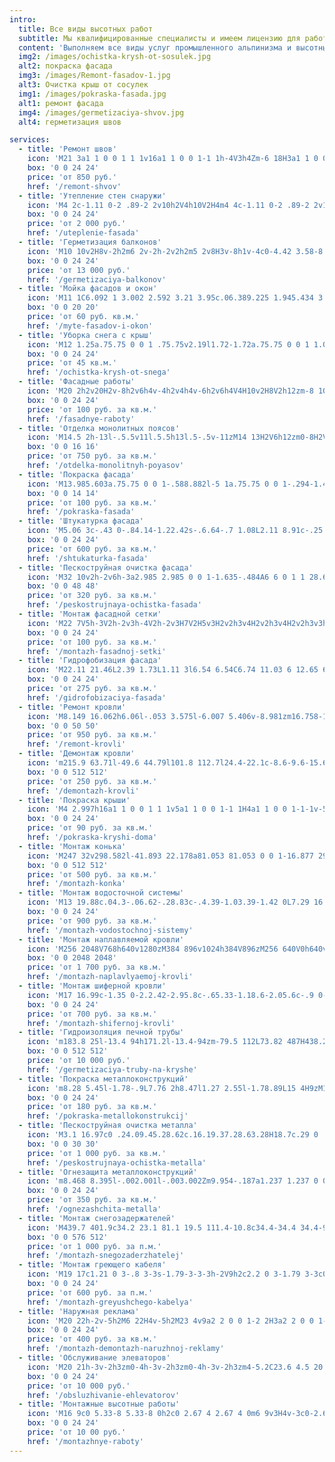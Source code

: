 ```yaml
---
intro:
  title: Все виды высотных работ
  subtitle: Мы квалифицированные специалисты и имеем лицензию для работ на высоте.
  content: 'Выполняем все виды услуг промышленного альпинизма и высотных работ:'
  img2: /images/ochistka-krysh-ot-sosulek.jpg
  alt2: покраска фасада
  img3: /images/Remont-fasadov-1.jpg
  alt3: Очистка крыш от сосулек
  img1: /images/pokraska-fasada.jpg
  alt1: ремонт фасада
  img4: /images/germetizaciya-shvov.jpg
  alt4: герметизация швов

services:
  - title: 'Ремонт швов'
    icon: 'M21 3a1 1 0 0 1 1 1v16a1 1 0 0 1-1 1h-4V3h4Zm-6 18H3a1 1 0 0 1-1-1V4a1 1 0 0 1 1-1h12v18Z'
    box: '0 0 24 24'
    price: 'от 850 руб.'
    href: '/remont-shvov'
  - title: 'Утепление стен снаружи'
    icon: 'M4 2c-1.11 0-2 .89-2 2v10h2V4h10V2H4m4 4c-1.11 0-2 .89-2 2v10h2V8h10V6H8m4 4c-1.11 0-2 .89-2 2v8c0 1.11.89 2 2 2h8c1.11 0 2-.89 2-2v-8c0-1.11-.89-2-2-2h-8Z'
    box: '0 0 24 24'
    price: 'от 2 000 руб.'
    href: '/uteplenie-fasada'
  - title: 'Герметизация балконов'
    icon: 'M10 10v2H8v-2h2m6 2v-2h-2v2h2m5 2v8H3v-8h1v-4c0-4.42 3.58-8 8-8s8 3.58 8 8v4h1M7 16H5v4h2v-4m4 0H9v4h2v-4m0-11.92C8.16 4.56 6 7.03 6 10v4h5V4.08M13 14h5v-4c0-2.97-2.16-5.44-5-5.92V14m2 2h-2v4h2v-4m4 0h-2v4h2v-4Z'
    box: '0 0 24 24'
    price: 'от 13 000 руб.'
    href: '/germetizaciya-balkonov'
  - title: 'Мойка фасадов и окон'
    icon: 'M11 1C6.092 1 3.002 2.592 3.21 3.95c.06.389.225 1.945.434 3.273C1.239 8.157.442 9.672.549 10.907c.127 1.461 1.441 3.025 4.328 3.295c1.648.154 3.631-.75 4.916-2.295a1.4 1.4 0 1 1 1.238.691c-1.529 1.973-3.858 3.164-6.064 3.025c.051.324.07.947.096 1.113c.09.579 2.347 2.26 5.937 2.264c3.59-.004 5.847-1.685 5.938-2.263c.088-.577 1.641-11.409 1.852-12.787C18.998 2.592 15.907 1 11 1zm-9.057 9.785c-.055-.643.455-1.498 1.924-2.139l.643 4.074c-1.604-.313-2.498-1.149-2.567-1.935zM11 6.024C7.41 6.022 4.863 4.69 4.863 4.192C4.861 3.698 7.41 2.402 11 2.404c3.59-.002 6.139 1.294 6.137 1.788c0 .498-2.547 1.83-6.137 1.832z'
    box: '0 0 20 20'
    price: 'от 60 руб. кв.м.'
    href: '/myte-fasadov-i-okon'
  - title: 'Уборка снега с крыш'
    icon: 'M12 1.25a.75.75 0 0 1 .75.75v2.19l1.72-1.72a.75.75 0 0 1 1.06 1.06l-2.78 2.78v4.391l3.802-2.195l1.018-3.798a.75.75 0 1 1 1.449.388l-.63 2.35l1.896-1.095a.75.75 0 0 1 .75 1.299L19.14 8.744l2.35.63a.75.75 0 0 1-.389 1.449l-3.798-1.018L13.5 12l3.802 2.195l3.798-1.018a.75.75 0 0 1 .388 1.45l-2.349.629l1.896 1.095a.75.75 0 1 1-.75 1.299l-1.896-1.095l.63 2.349a.75.75 0 0 1-1.449.388l-1.018-3.798L12.75 13.3v4.39l2.78 2.78a.75.75 0 1 1-1.06 1.061l-1.72-1.72V22a.75.75 0 0 1-1.5 0v-2.19l-1.72 1.72a.75.75 0 0 1-1.06-1.06l2.78-2.78v-4.391l-3.802 2.195l-1.018 3.798a.75.75 0 1 1-1.449-.388l.63-2.35l-1.896 1.096a.75.75 0 1 1-.75-1.3l1.896-1.094l-2.35-.63a.75.75 0 1 1 .389-1.448l3.798 1.017L10.5 12L6.698 9.805L2.9 10.823a.75.75 0 1 1-.388-1.45l2.349-.629L2.965 7.65a.75.75 0 0 1 .75-1.3L5.61 7.446l-.63-2.349a.75.75 0 0 1 1.45-.388l1.017 3.798L11.25 10.7V6.31L8.47 3.53a.75.75 0 0 1 1.06-1.06l1.72 1.72V2a.75.75 0 0 1 .75-.75Z'
    box: '0 0 24 24'
    price: 'от 45 кв.м.'
    href: '/ochistka-krysh-ot-snega'
  - title: 'Фасадные работы'
    icon: 'M20 2h2v20H2v-8h2v6h4v-4h2v4h4v-6h2v6h4V4H10v2H8V2h12zm-8 10h2v2h-2v-2zm-2-2h2v2h-2v-2zm-2 0V8h2v2H8zm-2 2v-2h2v2H6zm0 0H4v2h2v-2zm10-6h2v2h-2V6zm-2 0h-2v2h2V6zm2 4h2v2h-2v-2z'
    box: '0 0 24 24'
    price: 'от 100 руб. за кв.м.'
    href: '/fasadnye-raboty'
  - title: 'Отделка монолитных поясов'
    icon: 'M14.5 2h-13l-.5.5v11l.5.5h13l.5-.5v-11zM14 13H2V6h12zm0-8H2V3h12z'
    box: '0 0 16 16'
    price: 'от 750 руб. за кв.м.'
    href: '/otdelka-monolitnyh-poyasov'
  - title: 'Покраска фасада'
    icon: 'M13.985.603a.75.75 0 0 1-.588.882l-5 1a.75.75 0 0 1-.294-1.47l5-1a.75.75 0 0 1 .882.588M4.25 3.25h.25a.75.75 0 0 0 0-1.5h-2a.75.75 0 1 0 0 1.5h.25V4.5H1.5A1.5 1.5 0 0 0 0 6v6.5A1.5 1.5 0 0 0 1.5 14h4A1.5 1.5 0 0 0 7 12.5V6a1.5 1.5 0 0 0-1.5-1.5H4.25zm4.147-.235a.75.75 0 0 0-.294 1.47l5 1a.75.75 0 1 0 .294-1.47z'
    box: '0 0 14 14'
    price: 'от 100 руб. за кв.м.'
    href: '/pokraska-fasada'
  - title: 'Штукатурка фасада'
    icon: 'M5.06 3c-.43 0-.84.14-1.22.42s-.6.64-.7 1.08L2.11 8.91c-.25 1.09-.05 2.01.58 2.82c.11.11.21.21.31.3V19c0 .5.2 1 .61 1.39S4.5 21 5 21h7.8c-.35-.61-.6-1.28-.72-2H5v-6h.22c.94 0 1.69-.41 2.25-.95c.63.62 1.39.95 2.33.95c.84 0 1.64-.37 2.2-.93c.68.63 1.45.93 2.3.93c.87 0 1.61-.33 2.24-.95c.57.57 1.32.95 2.27.95s1.62-.35 2.19-.94l.13-.14l.15-.15c.66-.82.86-1.77.61-2.86L20.86 4.5c-.13-.44-.36-.8-.73-1.08A1.88 1.88 0 0 0 18.94 3m-.05 1.97l1.08 4.41c.09.43 0 .82-.28 1.17c-.25.31-.56.45-.94.45c-.31 0-.58-.1-.8-.34c-.22-.23-.34-.5-.37-.82L16.97 5M5.06 5h1.97l-.61 4.84C6.3 10.63 5.91 11 5.25 11c-.41 0-.72-.14-.94-.45c-.28-.35-.37-.74-.28-1.17M9.05 5H11v4.7c0 .35-.11.65-.36.92c-.25.26-.56.38-.94.38c-.34 0-.63-.12-.86-.41S8.5 10 8.5 9.66V9.5M13 5h1.95l.55 4.5c.08.42 0 .77-.29 1.07c-.26.3-.6.43-1.01.43c-.31 0-.59-.12-.84-.38A1.29 1.29 0 0 1 13 9.7M17 21l-2.75-3l1.16-1.16L17 18.43l3.59-3.59l1.16 1.41Z'
    box: '0 0 24 24'
    price: 'от 600 руб. за кв.м.'
    href: '/shtukaturka-fasada'
  - title: 'Пескоструйная очистка фасада'
    icon: 'M32 10v2h-2v6h-3a2.985 2.985 0 0 1-1.635-.484A6 6 0 1 1 28.658 10zm-12.465 0A3.998 3.998 0 0 1 23 8c1.48 0 2.773.804 3.465 2zM19 12a4 4 0 0 0 5.12 3.841A3.002 3.002 0 0 1 24 15v-3zm7 3a1 1 0 0 0 1 1h1v-4h-2zm-11 6.354A3.99 3.99 0 0 0 12 20h1a1 1 0 1 0 0-2H9a1 1 0 1 0 0 2h1a4 4 0 0 0-4 4v6a4 4 0 0 0 4 4h.054c.257 2.35 1.42 4.28 3.156 5.65c1.957 1.543 4.602 2.35 7.45 2.35c4.188 0 8.086-1.552 9.782-5.052a3 3 0 0 0 3.066-4.594l2.933-1.494l-.908-1.782l-3.865 1.969L26 28.92V23a3 3 0 0 0-3-3h-5a3.99 3.99 0 0 0-3 1.354M8 24a2 2 0 0 1 2-2h2a2 2 0 0 1 2 2v6a2 2 0 0 1-2 2h-2a2 2 0 0 1-2-2zm6.413 9.19a3.982 3.982 0 0 1-2.344.81c.242 1.698 1.102 3.071 2.38 4.079C15.987 39.293 18.172 40 20.659 40c3.675 0 6.562-1.287 7.875-3.72l-3.903-1.465a6.002 6.002 0 0 1-10.218-1.625m8.176.86l-.642-.241A3 3 0 0 1 20 31v-5a3 3 0 0 1 4-2.83V23a1 1 0 0 0-1-1h-5a2 2 0 0 0-2 2v7a4 4 0 0 0 6.589 3.05M24 28.92a2 2 0 0 0 1.298 1.873l6.053 2.27a1 1 0 0 1-.702 1.872l-8-3A1 1 0 0 1 22 31v-5a1 1 0 1 1 2 0z'
    box: '0 0 48 48'
    price: 'от 320 руб. за кв.м.'
    href: '/peskostrujnaya-ochistka-fasada'
  - title: 'Монтаж фасадной сетки'
    icon: 'M22 7V5h-3V2h-2v3h-4V2h-2v3H7V2H5v3H2v2h3v4H2v2h3v4H2v2h3v3h2v-3h4v3h2v-3h4v3h2v-3h3v-2h-3v-4h3v-2h-3V7zM7 7h4v4H7zm0 10v-4h4v4zm10 0h-4v-4h4zm0-6h-4V7h4z'
    box: '0 0 24 24'
    price: 'от 100 руб. за кв.м.'
    href: '/montazh-fasadnoj-setki'
  - title: 'Гидрофобизация фасада'
    icon: 'M22.11 21.46L2.39 1.73L1.11 3l6.54 6.54C6.74 11.03 6 12.65 6 14.23c0 3.31 2.69 6 6 6a5.9 5.9 0 0 0 4.4-1.94l4.44 4.44zM12 18.23c-2.22 0-4-1.78-4-4c0-.73.5-1.96 1.14-3.2L15 16.88c-.74.83-1.8 1.35-3 1.35m-.86-10.29L9.71 6.5c.86-1.12 1.54-1.89 1.54-1.89l.75-.84l.75.84s1.28 1.45 2.57 3.33S18 12.07 18 14.23c0 .18 0 .36-.03.54l-2.51-2.51c-.46-1.03-1.09-2.19-1.78-3.19c-.84-1.22-1.24-1.65-1.68-2.17c-.27.31-.5.6-.86 1.04'
    box: '0 0 24 24'
    price: 'от 275 руб. за кв.м.'
    href: '/gidrofobizaciya-fasada'
  - title: 'Ремонт кровли'
    icon: 'M8.149 16.062h6.06l-.053 3.575l-6.007 5.406v-8.981zm16.758-1.979L1 35.169L3.52 38l21.485-18.954L46.486 38L49 35.169L25.097 14.083L25 14l-.093.083z'
    box: '0 0 50 50'
    price: 'от 950 руб. за кв.м.'
    href: '/remont-krovli'
  - title: 'Демонтаж кровли'
    icon: 'm215.9 63.71l-49.6 44.79l101.8 112.7l24.4-22.1c-8.6-9.6-15.6-18.3-19.6-28.9c-4.3-11.8-3.6-25.2 1.8-41.4zm225.9 16.22l-87.9 78.37l-10.6-38.5l-36 93s41.3-11.7 62-17.5v32.6l122.5-79.6l-95.1 24.7zM187.2 158.5L24.17 305.7l22.09 24.5L209.2 182.8zm65.4 96.5v36.6l53.5 56l-6.6 23l57.3 57.2l-12.8 12.8l-12-12l-48.2 27.3l-8.8-15.6l43.8-24.8l-25-25l-6.6 23.3l-17.4-5l16.1-56.2l-33.3-34.9V493h238V255H348.5l18.8 44.3l54.8 6.2l38.9-34.9l12 13.4l-17.2 15.5l12.8 38l-17 5.8l-10.4-30.8l-13.1 11.8l-52.7-6l18.4 43.3l-23.2 30.8l-14.4-10.8l17-22.6l-29.7-69.7l-24.4 15.1l-9.4-15.2l26.6-16.5l.5.9l-7.9-18.6z'
    box: '0 0 512 512'
    price: 'от 250 руб. за кв.м.'
    href: '/demontazh-krovli'
  - title: 'Покраска крыши'
    icon: 'M4 2.997h16a1 1 0 0 1 1 1v5a1 1 0 0 1-1 1H4a1 1 0 0 1-1-1v-5a1 1 0 0 1 1-1m2 9h6a1 1 0 0 1 1 1v3h1v6h-4v-6h1v-2H5a1 1 0 0 1-1-1v-2h2zm11.732 1.732L19.5 11.96l1.768 1.768a2.5 2.5 0 1 1-3.536 0'
    box: '0 0 24 24'
    price: 'от 90 руб. за кв.м.'
    href: '/pokraska-kryshi-doma'
  - title: 'Монтаж конька'
    icon: 'M247 32v298.582l-41.893 22.178a81.053 81.053 0 0 1-16.877 29.303l67.77-35.88l105.512 55.86c-65.754 32.576-140.177 33.31-206.332 2.242A80.506 80.506 0 0 1 128 409a80.593 80.593 0 0 1-22.863-3.313L18 451.817v20.365l113.213-59.936c78.502 43.595 171.072 43.595 249.574 0L494 472.182v-20.364L265 330.582V143.756c25.495-1.29 37.302-7.34 55 .244c29.395 23.17 64 48 96 48l-16-32c-48 0-53.708-90.33-80-112c-19.185-11.34-29.794-15.214-55-15.88V32zM116.963 265.975a62.782 62.782 0 0 0-37.65 21.957L80 288l5.658 25.99l-20.61 12.035c-.02.658-.048 1.313-.048 1.975c0 9.597 2.134 18.675 5.94 26.8l1.53-2.8l26.145 4.893l3.426 26.377l-2.284 1.085C108.244 388.6 117.83 391 128 391c3.24 0 6.42-.244 9.525-.71l-6.257-6.618L144 360.316l26.146 4.89l1.124 8.64c10.107-9.54 17.04-22.395 19.09-36.87l-7.628 3.883l-18.808-18.81L176 298.35l8.31 1.316a62.96 62.96 0 0 0-28.357-28.17l.094 1.15l-24.547 10.25zM128 304l18.81 18.81l-12.078 23.7l-26.27-4.16l-4.163-26.274z'
    box: '0 0 512 512'
    price: 'от 500 руб. за кв.м.'
    href: '/montazh-konka'
  - title: 'Монтаж водосточной системы'
    icon: 'M13 19.88c.04.3-.06.62-.28.83c-.4.39-1.03.39-1.42 0L7.29 16.7a.989.989 0 0 1-.29-.83v-5.12L2.21 4.62a1 1 0 0 1 .17-1.4c.19-.14.4-.22.62-.22h14c.22 0 .43.08.62.22a1 1 0 0 1 .17 1.4L13 10.75zM5.04 5L9 10.07v5.51l2 2v-7.53L14.96 5zm12.71 16L15 18l1.16-1.16l1.59 1.59l3.59-3.59l1.16 1.41z'
    box: '0 0 24 24'
    price: 'от 900 руб. за кв.м.'
    href: '/montazh-vodostochnoj-sistemy'
  - title: 'Монтаж наплавляемой кровли'
    icon: 'M256 2048V768h640v1280zM384 896v1024h384V896zM256 640V0h640v640zm128-512v384h384V128zM1024 0h640v1280h-640zm512 1152V128h-384v1024zm-512 896v-640h640v640zm128-512v384h384v-384z'
    box: '0 0 2048 2048'
    price: 'от 1 700 руб. за кв.м.'
    href: '/montazh-naplavlyaemoj-krovli'
  - title: 'Монтаж шиферной кровли'
    icon: 'M17 16.99c-1.35 0-2.2.42-2.95.8c-.65.33-1.18.6-2.05.6c-.9 0-1.4-.25-2.05-.6c-.75-.38-1.57-.8-2.95-.8s-2.2.42-2.95.8c-.65.33-1.17.6-2.05.6v1.95c1.35 0 2.2-.42 2.95-.8c.65-.33 1.17-.6 2.05-.6s1.4.25 2.05.6c.75.38 1.57.8 2.95.8s2.2-.42 2.95-.8c.65-.33 1.18-.6 2.05-.6c.9 0 1.4.25 2.05.6c.75.38 1.58.8 2.95.8v-1.95c-.9 0-1.4-.25-2.05-.6c-.75-.38-1.6-.8-2.95-.8m0-4.45c-1.35 0-2.2.43-2.95.8c-.65.32-1.18.6-2.05.6c-.9 0-1.4-.25-2.05-.6c-.75-.38-1.57-.8-2.95-.8s-2.2.43-2.95.8c-.65.32-1.17.6-2.05.6v1.95c1.35 0 2.2-.43 2.95-.8c.65-.35 1.15-.6 2.05-.6s1.4.25 2.05.6c.75.38 1.57.8 2.95.8s2.2-.43 2.95-.8c.65-.35 1.15-.6 2.05-.6s1.4.25 2.05.6c.75.38 1.58.8 2.95.8v-1.95c-.9 0-1.4-.25-2.05-.6c-.75-.38-1.6-.8-2.95-.8m2.95-8.08c-.75-.38-1.58-.8-2.95-.8s-2.2.42-2.95.8c-.65.32-1.18.6-2.05.6c-.9 0-1.4-.25-2.05-.6c-.75-.37-1.57-.8-2.95-.8s-2.2.42-2.95.8c-.65.33-1.17.6-2.05.6v1.93c1.35 0 2.2-.43 2.95-.8c.65-.33 1.17-.6 2.05-.6s1.4.25 2.05.6c.75.38 1.57.8 2.95.8s2.2-.43 2.95-.8c.65-.32 1.18-.6 2.05-.6c.9 0 1.4.25 2.05.6c.75.38 1.58.8 2.95.8V5.04c-.9 0-1.4-.25-2.05-.58M17 8.09c-1.35 0-2.2.43-2.95.8c-.65.35-1.15.6-2.05.6s-1.4-.25-2.05-.6c-.75-.38-1.57-.8-2.95-.8s-2.2.43-2.95.8c-.65.35-1.15.6-2.05.6v1.95c1.35 0 2.2-.43 2.95-.8c.65-.32 1.18-.6 2.05-.6s1.4.25 2.05.6c.75.38 1.57.8 2.95.8s2.2-.43 2.95-.8c.65-.32 1.18-.6 2.05-.6c.9 0 1.4.25 2.05.6c.75.38 1.58.8 2.95.8V9.49c-.9 0-1.4-.25-2.05-.6c-.75-.38-1.6-.8-2.95-.8'
    box: '0 0 24 24'
    price: 'от 700 руб. за кв.м.'
    href: '/montazh-shifernoj-krovli'
  - title: 'Гидроизоляция печной трубы'
    icon: 'm183.8 25l-13.4 94h171.2l-13.4-94zm-79.5 112L73.82 487H438.2l-30.5-350zm30.7 62h242v48h32v114h-32v48H135zm18 18v174h206v-30h-16V247h16v-30zm30 16h146v112H183zm74.2 10.7c-6.5 22-24.5 43.6-13.6 66.1c-17.8-9.5-20.2-25.1-23.4-40.6c-2.2 15.5-9.3 30.8-6.8 45.4c-6.3-4.6-11.6-10.9-18.2-18c7 28.2 7.9 35.8 31.8 37.4h51.5c32.1-3.6 26.8-21.3 41-38.2c-12.7.4-18.9 4.5-25.8 12.3c10.3-18.7-1.5-18.9-2.7-34.3c-5.1 9.8-16.9 20.7-23.3 18.6c-8.5-2.6-9.3-30.7-10.5-48.7M361 265v78h30v-78zM183 432h18v32h-18zm64 0h18v32h-18zm64 0h18v32h-18z'
    box: '0 0 512 512'
    price: 'от 10 000 руб.'
    href: '/germetizaciya-truby-na-kryshe'
  - title: 'Покраска металлоконструкций'
    icon: 'm8.28 5.45l-1.78-.9L7.76 2h8.47l1.27 2.55l-1.78.89L15 4H9zM18.62 8h-4.53l-.79-3h-2.6l-.79 3H5.38L4.1 10.55l1.79.89l.73-1.44h10.76l.72 1.45l1.79-.89zm-.85 14H15.7l-.24-.9L12 15.9l-3.47 5.2l-.23.9H6.23l2.89-11h2.07l-.36 1.35L12 14.1l1.16-1.75l-.35-1.35h2.07zm-6.37-7l-.9-1.35l-1.18 4.48zm3.28 3.12l-1.18-4.48l-.9 1.36z'
    box: '0 0 24 24'
    price: 'от 180 руб. за кв.м.'
    href: '/pokraska-metallokonstrukcij'
  - title: 'Пескоструйная очистка металла'
    icon: 'M3.1 16.97c0 .24.09.45.28.62c.16.19.37.28.63.28H18.7c.29 0 .53.1.73.3c.2.2.3.45.3.74s-.1.53-.3.72c-.2.19-.44.29-.74.29c-.29 0-.54-.1-.73-.29a.76.76 0 0 0-.6-.26c-.25 0-.46.09-.64.26s-.27.38-.27.61c0 .25.09.46.28.63c.56.55 1.22.83 1.96.83c.78 0 1.45-.27 2.01-.81c.56-.54.83-1.19.83-1.97s-.28-1.44-.84-2c-.56-.56-1.23-.84-2-.84H4.01a.9.9 0 0 0-.64.26c-.18.17-.27.38-.27.63m0-3.28c0 .23.09.43.28.61c.17.18.38.26.63.26h20.04c.78 0 1.45-.27 2.01-.82c.56-.54.84-1.2.84-1.97s-.28-1.44-.84-1.99s-1.23-.83-2.01-.83c-.77 0-1.42.27-1.95.8c-.18.16-.27.38-.27.67c0 .26.09.47.26.63c.17.16.38.24.63.24c.24 0 .45-.08.63-.24c.19-.21.42-.31.7-.31c.29 0 .53.1.73.3c.2.2.3.44.3.73s-.1.53-.3.72c-.2.19-.44.29-.73.29H4.01a.908.908 0 0 0-.91.91m1.57 6.92c0 .24.08.43.24.58c.16.16.36.24.58.24c.24 0 .45-.08.62-.23s.25-.35.25-.59c0-.23-.09-.43-.26-.6a.838.838 0 0 0-.61-.25c-.22 0-.42.08-.58.25c-.16.17-.24.37-.24.6m.95-9.93c0 .24.08.43.24.58c.16.16.36.24.58.24c.24 0 .45-.08.61-.23c.17-.16.25-.35.25-.59c0-.23-.08-.43-.25-.6a.84.84 0 0 0-.6-.25c-.22 0-.42.08-.58.25c-.17.17-.25.37-.25.6m3.03-2.31c0 .24.08.43.24.58c.16.17.36.25.58.25c.24 0 .45-.08.62-.23c.17-.16.25-.35.25-.59c0-.23-.09-.43-.26-.6a.807.807 0 0 0-.61-.25c-.22 0-.42.08-.58.25c-.16.16-.24.36-.24.59m.09 11.6c0 .23.08.43.25.58c.16.16.35.24.57.24c.24 0 .45-.08.62-.23c.17-.16.25-.35.25-.59c0-.23-.09-.43-.26-.6a.838.838 0 0 0-.61-.25c-.22 0-.42.08-.58.25c-.16.17-.24.37-.24.6m4.18-9.83c0 .24.08.43.24.58c.16.16.36.24.58.24c.24 0 .45-.08.62-.23s.25-.35.25-.59c0-.23-.09-.43-.26-.6a.838.838 0 0 0-.61-.25c-.23 0-.42.08-.58.25c-.16.17-.24.37-.24.6m.32 10.99c0 .23.08.42.25.58c.16.16.35.24.57.24c.24 0 .45-.08.62-.23c.17-.16.25-.35.25-.59c0-.23-.09-.43-.26-.6a.838.838 0 0 0-.61-.25c-.22 0-.42.08-.58.25s-.24.37-.24.6m4.48-11.15c0 .23.08.42.24.57c.17.17.36.25.58.25c.24 0 .45-.08.62-.23c.17-.16.25-.35.25-.59c0-.23-.09-.43-.26-.6a.838.838 0 0 0-.61-.25c-.22 0-.41.08-.58.25c-.15.17-.24.37-.24.6m5.09 7.06c0 .24.08.43.24.58c.16.16.36.24.58.24c.24 0 .45-.08.61-.23c.17-.16.25-.35.25-.59c0-.23-.08-.43-.25-.6a.822.822 0 0 0-.61-.25c-.23 0-.42.08-.58.25c-.15.17-.24.37-.24.6'
    box: '0 0 30 30'
    price: 'от 1 000 руб. за кв.м.'
    href: '/peskostrujnaya-ochistka-metalla'
  - title: 'Огнезащита металлоконструкций'
    icon: 'm8.468 8.395l-.002.001l-.003.002Zm9.954-.187a1.237 1.237 0 0 0-.23-.175a1 1 0 0 0-1.4.411a5.782 5.782 0 0 1-1.398 1.778a8.664 8.664 0 0 0 .134-1.51a8.714 8.714 0 0 0-4.4-7.582a1 1 0 0 0-1.492.806a7.017 7.017 0 0 1-2.471 4.942l-.23.187a8.513 8.513 0 0 0-1.988 1.863a8.983 8.983 0 0 0 3.656 13.908a1 1 0 0 0 1.377-.926a1.05 1.05 0 0 0-.05-.312a6.977 6.977 0 0 1-.19-2.581a9.004 9.004 0 0 0 4.313 4.016a.997.997 0 0 0 .715.038a8.995 8.995 0 0 0 3.654-14.863m-3.905 12.831a6.964 6.964 0 0 1-3.577-4.402a8.908 8.908 0 0 1-.18-.964a1 1 0 0 0-.799-.845a.982.982 0 0 0-.191-.018a1 1 0 0 0-.867.5a8.959 8.959 0 0 0-1.205 4.718a6.985 6.985 0 0 1-1.176-9.868a6.555 6.555 0 0 1 1.562-1.458a.745.745 0 0 0 .075-.055s.296-.245.306-.25a8.968 8.968 0 0 0 2.9-4.633a6.736 6.736 0 0 1 1.385 8.088a1 1 0 0 0 1.184 1.418a7.856 7.856 0 0 0 3.862-2.688a7 7 0 0 1-3.279 10.457'
    box: '0 0 24 24'
    price: 'от 350 руб. за кв.м.'
    href: '/ognezashchita-metalla'
  - title: 'Монтаж снегозадержателей'
    icon: 'M439.7 401.9c34.2 23.1 81.1 19.5 111.4-10.8c34.4-34.4 34.4-90.1 0-124.4c-27.8-27.8-69.5-33.1-102.6-16c-11.8 6.1-16.4 20.6-10.3 32.3s20.6 16.4 32.3 10.3c15.1-7.8 34-5.3 46.6 7.3c15.6 15.6 15.6 40.9 0 56.6s-40.9 15.6-56.6 0l-81.7-81.7c22.4-14.2 37.2-39.1 37.2-67.5c0-33.9-21.1-62.9-50.9-74.5c1.9-6.8 2.9-14 2.9-21.5c0-44.2-35.8-80-80-80c-27.3 0-51.5 13.7-65.9 34.6c-5.8-20-24.2-34.6-46.1-34.6c-26.5 0-48 21.5-48 48c0 4 .5 7.9 1.4 11.6zM480 64a32 32 0 1 0-64 0a32 32 0 1 0 64 0m0 128a32 32 0 1 0 0-64a32 32 0 1 0 0 64M68.3 87C43.1 61.8 0 79.7 0 115.3V432c0 44.2 35.8 80 80 80h316.7c35.6 0 53.5-43.1 28.3-68.3z'
    box: '0 0 576 512'
    price: 'от 1 000 руб. за п.м.'
    href: '/montazh-snegozaderzhatelej'
  - title: 'Монтаж греющего кабеля'
    icon: 'M19 17c1.21 0 3-.8 3-3s-1.79-3-3-3h-2V9h2c2.2 0 3-1.79 3-3c0-2.2-1.79-3-3-3h-2V2h-1v1H8V2H7v1H2v2h5v2H5c-1.21 0-3 .8-3 3s1.79 3 3 3h2v2H5c-1.21 0-3 .8-3 3s1.79 3 3 3h2v1h1v-1h8v1h1v-1h5v-2h-5v-2zm0-4c.45 0 1 .19 1 1s-.55 1-1 1h-2v-2zm-3-2H8V9h8zm3-6c.45 0 1 .2 1 1c0 .45-.19 1-1 1h-2V5zM8 5h8v2H8zm-3 6c-.45 0-1-.19-1-1s.55-1 1-1h2v2zm3 2h8v2H8zm-3 6c-.45 0-1-.19-1-1s.55-1 1-1h2v2zm11 0H8v-2h8z'
    box: '0 0 24 24'
    price: 'от 600 руб. за п.м.'
    href: '/montazh-greyushchego-kabelya'
  - title: 'Наружная реклама'
    icon: 'M20 22h-2v-5h2M6 22H4v-5h2M23 4v9a2 2 0 0 1-2 2H3a2 2 0 0 1-2-2V4a2 2 0 0 1 2-2h18a2 2 0 0 1 2 2m-2 0H3v9h18m-1-7h-5v2h5m-2 1h-3v2h3m-4 0H4l2.73-3.64l2 2.73l.73-.54L8.2 7.82l1.71-2.27Z'
    box: '0 0 24 24'
    price: 'от 400 руб. за кв.м.'
    href: '/montazh-demontazh-naruzhnoj-reklamy'
  - title: 'Обслуживание элеваторов'
    icon: 'M20 21h-3v-2h3zm0-4h-3v-2h3zm0-4h-3v-2h3zm4-5.2C23.6 4.5 20.8 2 17.5 2c-1.7 0-3.4.7-4.6 1.9c-.7.7-1.2 1.4-1.5 2.3L15.6 9H22v13h2zM13.3 7c.6-1.8 2.3-3 4.2-3s3.6 1.2 4.2 3zM7.5 6L0 11v11h15V11zM13 20h-3v-6H5v6H2v-8l5.5-3.5L13 12z'
    box: '0 0 24 24'
    price: 'от 10 000 руб.'
    href: '/obsluzhivanie-ehlevatorov'
  - title: 'Монтажные высотные работы'
    icon: 'M16 9c0 5.33-8 5.33-8 0h2c0 2.67 4 2.67 4 0m6 9v3H4v-3c0-2.67 5.33-4 8-4s8 1.33 8 4m-1.9 0c0-.64-3.13-2.1-6.1-2.1c-2.97 0-6.1 1.46-6.1 2.1v1.1h12.2M12.5 2c.28 0 .5.22.5.5v3h1V3a3.89 3.89 0 0 1 2.25 3.75s.7.14.75 1.25H7c0-1.11.75-1.25.75-1.25A3.89 3.89 0 0 1 10 3v2.5h1v-3c0-.28.22-.5.5-.5'
    box: '0 0 24 24'
    price: 'от 10 00 руб.'
    href: '/montazhnye-raboty'
---
```

